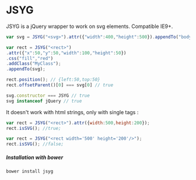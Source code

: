 JSYG
====

JSYG is a jQuery wrapper to work on svg elements.
Compatible IE9+.

```javascript
var svg = JSYG("<svg>").attr({"width":400,"height":500}).appendTo("body");

var rect = JSYG("<rect>")
.attr({"x":50,"y":50,"width":100,"height":50})
.css("fill","red")
.addClass("MyClass");
.appendTo(svg);

rect.position(); // {left:50,top:50}
rect.offsetParent()[0] === svg[0] // true

svg.constructor === JSYG // true
svg instanceof jQuery // true
```

It doesn't work with html strings, only with single tags :
```javascript
var rect = JSYG("<rect>").attr({width:500,height:200});
rect.isSVG(); //true;

var rect = JSYG("<rect width='500' height='200'/>");
rect.isSVG(); //false;
```

##### Installation with bower

```shell
bower install jsyg
```
